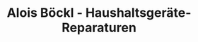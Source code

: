 ---
title: "Alois Böckl - Haushaltsgeräte-Reparaturen"
url: /landshut/alois-boeckl-haushaltsgeraete-reparaturen/
shop: Haushaltsartikel
---